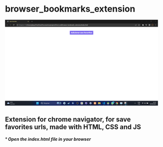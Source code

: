 # browser_bookmarks_extension

<div> <img src="https://raw.githubusercontent.com/gheysiell/images/main/browser_bookmarks_extension.png" /> </div>
<div> <h2> Extension for chrome navigator, for save favorites urls, made with HTML, CSS and JS </h2> </div>
<div> <h5> ° Open the index.html file in your browser </h5> </div>